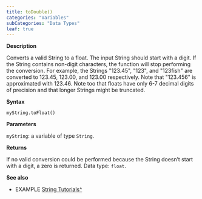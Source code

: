 ```yaml
---
title: toDouble()
categories: "Variables"
subCategories: "Data Types"
leaf: true
---
```


**Description**

Converts a valid String to a float. The input String should start with a
digit. If the String contains non-digit characters, the function will
stop performing the conversion. For example, the Strings "123.45",
"123", and "123fish" are converted to 123.45, 123.00, and 123.00
respectively. Note that "123.456" is approximated with 123.46. Note too
that floats have only 6-7 decimal digits of precision and that longer
Strings might be truncated.

**Syntax**

`myString.toFloat()`

**Parameters**

`myString`: a variable of type `String`.

**Returns**

If no valid conversion could be performed because the String doesn’t
start with a digit, a zero is returned. Data type: `float`.

**See also**

-   EXAMPLE [String
    Tutorials^](https://www.arduino.cc/en/Tutorial/BuiltInExamples#strings)

